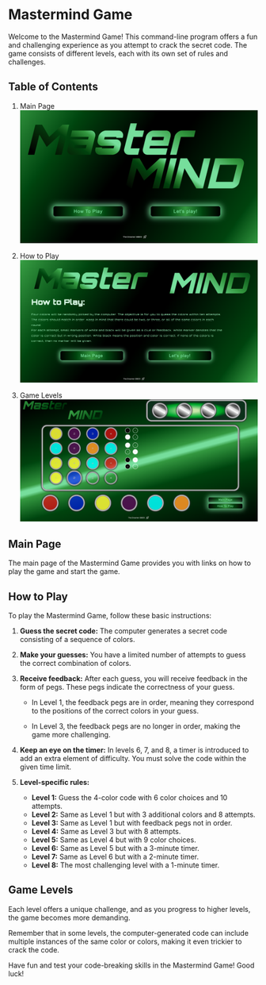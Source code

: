 # Mastermind Game

Welcome to the Mastermind Game! This command-line program offers a fun and challenging experience as you attempt to crack the secret code. The game consists of different levels, each with its own set of rules and challenges.

## Table of Contents

1. Main Page
   ![Alt test](mm-mainpage.png)

2. How to Play
   ![Alt test](mm-how-to.png)

3. Game Levels
   ![Alt test](mm-game.png)

## Main Page

The main page of the Mastermind Game provides you with links on how to play the game and start the game.

## How to Play

To play the Mastermind Game, follow these basic instructions:

1. **Guess the secret code:** The computer generates a secret code consisting of a sequence of colors.

2. **Make your guesses:** You have a limited number of attempts to guess the correct combination of colors.

3. **Receive feedback:** After each guess, you will receive feedback in the form of pegs. These pegs indicate the correctness of your guess.

   - In Level 1, the feedback pegs are in order, meaning they correspond to the positions of the correct colors in your guess.

   - In Level 3, the feedback pegs are no longer in order, making the game more challenging.

4. **Keep an eye on the timer:** In levels 6, 7, and 8, a timer is introduced to add an extra element of difficulty. You must solve the code within the given time limit.

5. **Level-specific rules:**
   - **Level 1:** Guess the 4-color code with 6 color choices and 10 attempts.
   - **Level 2:** Same as Level 1 but with 3 additional colors and 8 attempts.
   - **Level 3:** Same as Level 1 but with feedback pegs not in order.
   - **Level 4:** Same as Level 3 but with 8 attempts.
   - **Level 5:** Same as Level 4 but with 9 color choices.
   - **Level 6:** Same as Level 5 but with a 3-minute timer.
   - **Level 7:** Same as Level 6 but with a 2-minute timer.
   - **Level 8:** The most challenging level with a 1-minute timer.

## Game Levels

Each level offers a unique challenge, and as you progress to higher levels, the game becomes more demanding.

Remember that in some levels, the computer-generated code can include multiple instances of the same color or colors, making it even trickier to crack the code.

Have fun and test your code-breaking skills in the Mastermind Game! Good luck!
